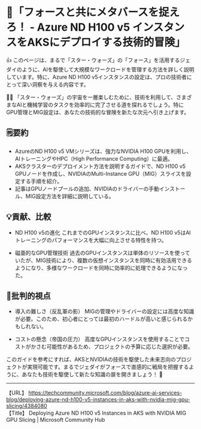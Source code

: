 # 🌌「フォースと共にメタバースを捉えろ！ - Azure ND H100 v5 インスタンスをAKSにデプロイする技術的冒険」

👍 このページは、まるで「スター・ウォーズ」の「フォース」を活用するジェダイのように、AIを駆使して大規模なワークロードを管理する方法を詳しく説明しています。特に、Azure ND H100 v5インスタンスの設定は、プロの技術者にとって深い洞察を与える内容です。

🙋‍♂️ 「スター・ウォーズ」の宇宙を一層楽しむために、技術を利用して、さまざまなAIと機械学習のタスクを効率的に完了させる道を探れるでしょう。特にGPU管理とMIG設定は、あなたの技術的な冒険を新たな次元へ引き上げます。

## 🗒️要約

- AzureのND H100 v5 VMシリーズは、強力なNVIDIA H100 GPUを利用し、AIトレーニングやHPC（High Performance Computing）に最適。
- AKSクラスターのデプロイメント方法を説明するガイドで、ND H100 v5 GPUノードを作成し、NVIDIAのMulti-Instance GPU（MIG）スライスを設定する手順を紹介。
- 記事はGPUノードプールの追加、NVIDIAのドライバーの手動インストール、MIG設定方法を詳細に説明している。

## 💡貢献、比較

- ND H100 v5の進化
  これまでのGPUインスタンスに比べ、ND H100 v5はAIトレーニングのパフォーマンスを大幅に向上させる特性を持つ。
  
- 磁亜的なGPU管理技術
  過去のGPUインスタンスは単体のリソースを使っていたが、MIG技術により、複数の仮想インスタンスを同時に有効活用できるようになり、多様なワークロードを同時に効率的に処理できるようになった。

## 🤔批判的視点

- 導入の難しさ（反乱軍の影）
  MIGの管理やドライバーの設定には高度な知識が必要。このため、初心者にとっては最初のハードルが高いと感じられるかもしれない。
  
- コストの懸念（帝国の圧力）
  高度なGPUインスタンスを使用することでコストがかさむ可能性があるため、プロジェクトの予算に応じた選択が必要。

このガイドを参考にすれば、AKSとNVIDIAの技術を駆使した未来志向のプロジェクトが実現可能です。まるでジェダイがフォースで直感的に戦局を把握するように、あなたも技術を駆使して新たな知識の扉を開きましょう！ 🚀

---

【URL】 <https://techcommunity.microsoft.com/blog/azure-ai-services-blog/deploying-azure-nd-h100-v5-instances-in-aks-with-nvidia-mig-gpu-slicing/4384080><br>
【Title】 Deploying Azure ND H100 v5 Instances in AKS with NVIDIA MIG GPU Slicing | Microsoft Community Hub

